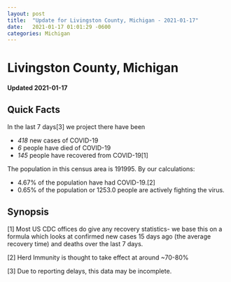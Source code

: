 ```yaml
---
layout: post
title:  "Update for Livingston County, Michigan - 2021-01-17"
date:   2021-01-17 01:01:29 -0600
categories: Michigan
---
```


# Livingston County, Michigan
#### Updated 2021-01-17

## Quick Facts

In the last 7 days[3] we project there have been
- *418* new cases of COVID-19
- *6* people have died of COVID-19
- *145* people have recovered from COVID-19[1]

The population in this census area is 191995. By our calculations:
- 4.67% of the population have had COVID-19.[2]
- 0.65% of the population or 1253.0 people are actively fighting the virus.

## Synopsis




[1] Most US CDC offices do give any recovery statistics- we base this on a formula which looks at confirmed new cases
15 days ago (the average recovery time) and deaths over the last 7 days.

[2] Herd Immunity is thought to take effect at around ~70-80%

[3] Due to reporting delays, this data may be incomplete.
 
    